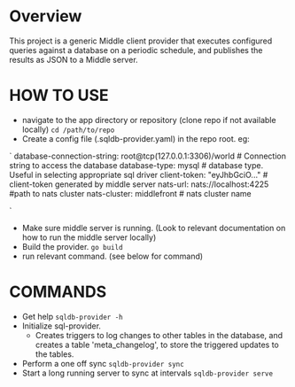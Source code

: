 # Overview

This project is a generic Middle client provider that executes configured queries
against a database on a periodic schedule, and publishes the results as JSON
to a Middle server.

# HOW TO USE

- navigate to the app directory or repository (clone repo if not available locally)
`
  cd /path/to/repo
`
-  Create a config file (.sqldb-provider.yaml) in the repo root. eg:

`
  database-connection-string: root@tcp(127.0.0.1:3306)/world # Connection string to access the database
  database-type: mysql # database type. Useful in selecting appropriate sql driver
  client-token: "eyJhbGciO..." # client-token generated by middle server
  nats-url: nats://localhost:4225 #path to nats cluster
  nats-cluster: middlefront # nats cluster name

`
- Make sure middle server is running. (Look to relevant documentation on how to run the middle server locally)
- Build the provider.
`
  go build
`
- run relevant command. (see below for command)

# COMMANDS
- Get help
`
  sqldb-provider -h
`
- Initialize sql-provider.
  - Creates triggers to log changes to other tables in the database, and creates a table 'meta_changelog', to store the triggered updates to the tables.
- Perform a one off sync
`
  sqldb-provider sync
`
- Start a long running server to sync at intervals
`
  sqldb-provider serve
`
